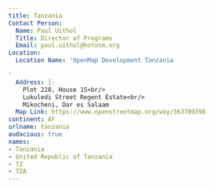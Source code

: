 ```yaml
---
title: Tanzania
Contact Person:
  Name: Paul Uithol
  Title: Director of Programs
  Email: paul.uithol@hotosm.org
Location:
  Location Name: 'OpenMap Development Tanzania

'
  Address: |-
    Plot 228, House 15<br/>
    Lukuledi Street Regent Estate<br/>
    Mikocheni, Dar es Salaam
  Map Link: https://www.openstreetmap.org/way/363709398
continent: AF
urlname: tanzania
audacious: true
names:
- Tanzania
- United Republic of Tanzania
- TZ
- TZA
---
```


